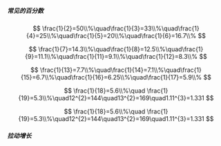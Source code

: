 ##### 常见的百分数

$$
\frac{1}{2}=50\\%\quad\frac{1}{3}=33\\%\quad\frac{1}{4}=25\\%\quad\frac{1}{5}=20\\%\quad\frac{1}{6}=16.7\\%
$$

$$
\frac{1}{7}=14.3\\%\quad\frac{1}{8}=12.5\\%\quad\frac{1}{9}=11.1\\%\quad\frac{1}{11}=9.1\\%\quad\frac{1}{12}=8.3\\%
$$

$$
\frac{1}{13}=7.7\\%\quad\frac{1}{14}=7.1\\%\quad\frac{1}{15}=6.7\\%\quad\frac{1}{16}=6.25\\%\quad\frac{1}{17}=5.9\\%
$$

$$
\frac{1}{18}=5.6\\%\quad \frac{1}{19}=5.3\\%\quad12^{2}=144\quad13^{2}=169\quad1.11^{3}=1.331
$$

$$
\frac{1}{18}=5.6\\%\quad \frac{1}{19}=5.3\\%\quad12^{2}=144\quad13^{2}=169\quad1.11^{3}=1.331
$$

##### 拉动增长

